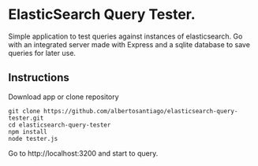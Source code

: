 # ElasticSearch Query Tester.

Simple application to test queries against instances of elasticsearch. Go with an integrated server made with Express and a sqlite database to save queries for later use.

## Instructions

Download app or clone repository
```
git clone https://github.com/albertosantiago/elasticsearch-query-tester.git
cd elasticsearch-query-tester
npm install
node tester.js
```
Go to http://localhost:3200 and start to query.
